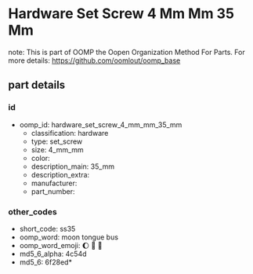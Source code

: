 # Hardware Set Screw 4 Mm Mm 35 Mm  

note: This is part of OOMP the Oopen Organization Method For Parts. For more details: https://github.com/oomlout/oomp_base

##  part details





### id
* oomp_id: hardware_set_screw_4_mm_mm_35_mm
  * classification: hardware
  * type: set_screw
  * size: 4_mm_mm
  * color: 
  * description_main: 35_mm
  * description_extra: 
  * manufacturer: 
  * part_number: 

### other_codes
* short_code: ss35
* oomp_word: moon tongue bus
* oomp_word_emoji: :moon: :tongue: :bus:
* md5_6_alpha: 4c54d
* md5_6: 6f28ed* 